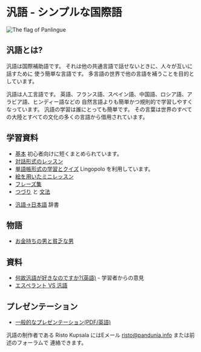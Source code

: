 汎語 - シンプルな国際語
==================================

![](http://www.pandunia.info/bandir/bandir.png "The flag of Panlingue")

## 汎語とは?

汎語は国際補助語です。
それは他の共通言語で話せないときに、人々が互いに話すために
使う簡単な言語です。
多言語の世界で他の言語を補うことを目的としています。

汎語は人工言語です。
英語、フランス語、スペイン語、中国語、ロシア語、アラビア語、ヒンディー語などの
自然言語よりも簡単かつ規則的で学習しやすくなっています。
汎語の学習は誰にとっても簡単です。
その言葉は世界のすべての大陸とすべての文化の多くの言語から借用されています。


## 学習資料

- [基本](baze.md) 初心者向けに短くまとめられています。
- [対話形式のレッスン](darse.md)
- [単語帳形式の学習とクイズ](https://lingopolo.org/panlingue/) Lingopolo を利用しています。
- [絵を用いたミニレッスン](http://www.pandunia.info/panlingue/mini_darse.html)
- [フレーズ集](fraze.md)
- [つづり](abc.md) と [文法](kanun.md)

<!-- - [検索可能な辞書](tiddly.html) -->
<!-- - [英語→汎語](engli-panlingue.md) 辞書 -->
- [汎語→日本語](panlingue-niponi.md) 辞書
<!-- - [単語の語源一覧](leksaslia.md) ([ISO 639-2コード一覧](https://ja.wikipedia.org/wiki/ISO_639-2コード一覧)) -->

<!-- - [あなたの名前を汎語で](ren_da_nam.md) This list is not at all suitable for Japanese. It is necessary to make a list exclusively for Japanese. -->

## 物語

- [お金持ちの男と貧乏な男](rici_man_i_miskin_man.md)

## 資料

<!-- - [汎語 - 新しい国際語](dunia_bax.md) -->
<!-- - [他の出版物での汎語に関する言及](makal_tema_panlingue.md) -->
- [何故汎語が好きなのですか?(英語)](http://www.pandunia.info/makal/Why_do_I_like_Panlingue.pdf) - 学習者からの意見
- [エスペラント VS 汎語](esperanti_i_panlingue.md)
<!-- - [雑記](note.md) -->

## プレゼンテーション

- [一般的なプレゼンテーション(PDF/英語)](Panlingue-presentation.pdf)

汎語の制作者である Risto Kupsala にはEメール
[risto@pandunia.info](mailto:risto@pandunia.info) または前述のフォーラムで
連絡できます。

